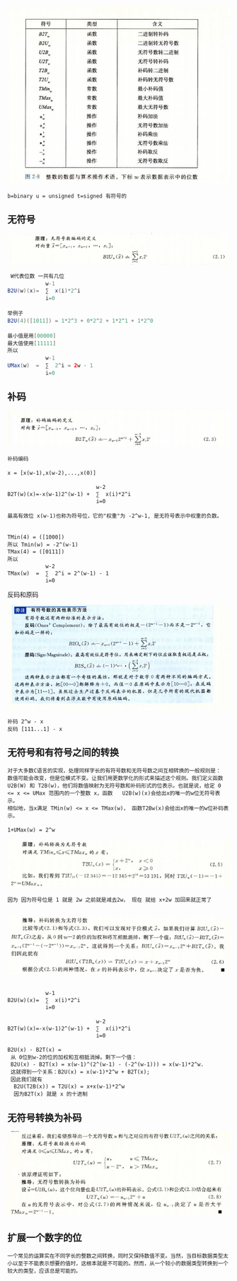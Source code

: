 ![](images02/01-01.jpg)

```
b=binary u = unsigned t=signed 有符号的
```

## 无符号

![](images02/01-02.jpg)

```java
 W代表位数 一共有几位
            w-1
B2U(w)(x)= 	∑  x(i)*2^i 
			i=0
			
举例子
B2U(4)([1011]) = 1*2^3 + 0*2^2 + 1*2^1 + 1*2^0

最小值是用[00000]
最大值使用[11111]
所以
            w-1
UMax(w)  = 	∑  2^i = 2w - 1
			i=0 
```

## 补码

![](images02/01-03.jpg)

```
补码编码

x = [x(w-1),x(w-2),...,x(0)]

                  			w-2
B2T(w)(x)=-x(w-1)2^(w-1) +	∑  x(i)*2^i 
			      			i=0
			      			
最高有效位 x(w-1)也称为符号位，它的"权重"为 -2^w-1, 是无符号表示中权重的负数。

			      			
TMin(4) = ([1000]) 
所以 Tmin(w) = -2^(w-1)
TMax(4) = ([0111])
所以 
            w-2
TMax(w)  = 	∑  2^i = 2^(w-1) - 1
			i=0 
```

反码和原码

![](images02/01-04.jpg)

```
补码 2^w - x
反码 [111...1] - x
```



## 无符号和有符号之间的转换

```
对于大多数C语言的实现，处理同样字长的有符号数和无符号数之间互相转换的一般规则是：
数值可能会改变，但是位模式不变。让我们用更数学化的形式来描述这个规则。我们定义函数U2B(W) 和 T2B(w)，他们将数值映射为无符号数和补码形式的位表示。也就是说，给定 0 <= x <= UMax 范围内的一个整数 x，函数   U2B(w)(x)会给出x的唯一的w位无符号表示。
相似地，当x满足 TMin(w) <= x <= TMax(w)， 函数T2Bw(x)会给出x的唯一的w位补码表示。

1+UMax(w) = 2^w

```

![](images02/01-05.jpg)

```
因为 因为符号位是 1 就是 2w 之前就是减去2w， 现在 就给 x+2w 加回来就正常了


```

![](images02/01-06.jpg)

``` 

			w-1
B2U(w)(x)= 	∑  x(i)*2^i 
			i=0
			
                  			w-2
B2T(w)(x)=-x(w-1)2^(w-1) +	∑  x(i)*2^i 
			      			i=0
			      			
B2U(x) - B2T(x) = 
 从 0位到w-2的位的加权和互相抵消掉。剩下一个值：
 B2U(x) - B2T(x) = x(w-1)^(2^(w-1) - (-2^(w-1))) = x(w-1)*2^w.
 这就得到一个关系：B2U(x) = x(w-1)*2^w + B2T(x);
 因此我们就有
  B2U(T2B(x)) = T2U(x) = x+x(w-1)*2^w
  因为B2T(x) 就是 x 的十进制
```



## 无符号转换为补码

![](images02/01-07.jpg)



## 扩展一个数字的位

```
一个常见的运算实在不同字长的整数之间转换，同时又保持数值不变。当然，当目标数据类型太小以至于不能表示想要的值时，这根本就是不可能的。然而，从一个较小的数据类型转换到一个较大的类型，应该总是可能的。
```



